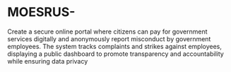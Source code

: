 # MOESRUS-
Create a secure online portal where citizens can pay for government services digitally and anonymously report misconduct by government employees. The system tracks complaints and strikes against employees, displaying a public dashboard to promote transparency and accountability while ensuring data privacy
